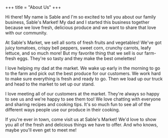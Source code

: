 +++
title = "About Us"
+++

Hi there! My name is Sable and I'm so excited to tell you about our family business, Sable's Market! My dad and I started this business together because we love fresh, delicious produce and we want to share that love with our community.

At Sable's Market, we sell all sorts of fresh fruits and vegetables! We've got juicy tomatoes, crispy bell peppers, sweet corn, crunchy carrots, leafy lettuce, and so much more! But my favorite thing that we sell is our farm-fresh eggs. They're so tasty and they make the best omelettes!

I love helping my dad at the market. We wake up early in the morning to go to the farm and pick out the best produce for our customers. We work hard to make sure everything is fresh and ready to go. Then we load up our truck and head to the market to set up our stand.

I love meeting all of our customers at the market. They're always so happy to see us and we're happy to see them too! We love chatting with everyone and sharing recipes and cooking tips. It's so much fun to see all of the different ways people use our produce in their cooking.

If you're ever in town, come visit us at Sable's Market! We'd love to show you all of the fresh and delicious things we have to offer. And who knows, maybe you'll even get to meet me!
